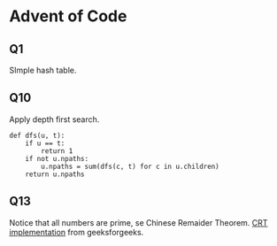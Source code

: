 # Advent of Code

## Q1
SImple hash table.

## Q10
Apply depth first search.
```
def dfs(u, t):
    if u == t:
		return 1
	if not u.npaths:
		u.npaths = sum(dfs(c, t) for c in u.children)
	return u.npaths
```

## Q13
Notice that all numbers are prime, se Chinese Remaider Theorem. [CRT implementation](https://www.geeksforgeeks.org/using-chinese-remainder-theorem-combine-modular-equations/) from geeksforgeeks.
